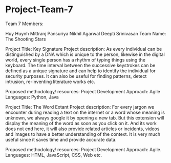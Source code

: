 # Project-Team-7

Team 7 Members:

Huy Huynh
Mittranj Pansuriya
Nikhil Agarwal
Deepti Srinivasan
Team Name: The Shooting Stars

Project Title: Key Signature
Project description: As every individual can be distinguished by a DNA which is unique to the person, likewise in the digital world, every single person has a rhythm of typing things using the keyboard. The time interval between the successive keystrokes can be defined as a unique signature and can help to identify the individual for security purposes. It can also be useful for finding patterns, detect intrusion, re-inventing literature works etc.

Proposed methodology/ resources: Project Development Approach: Agile Languages: Python, Java

Project Title: The Word Extant
Project description: For every jargon we encounter during reading a text on the internet or a word whose meaning is unknown, we always google it by opening a new tab. But this extension will display the meaning of the word as soon as you click on it. And its work does not end here, it will also provide related articles or incidents, videos and images to have a better understanding of the context. It is very much useful since it saves time and provide accurate data.

Proposed methodology/ resources: Project Development Approach: Agile. Languages: HTML, JavaScript, CSS, Web etc.
